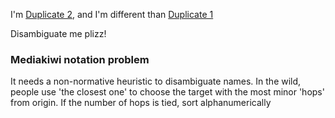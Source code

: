 I'm [Duplicate 2](../Duplicate), and I'm different than [Duplicate 1](../../Duplicate) 

Disambiguate me plizz!


### Mediakiwi notation problem

It needs a non-normative heuristic to disambiguate names. In the wild, people use 'the closest one' to choose the target with the most minor 'hops' from origin. If the number of hops is tied, sort alphanumerically
